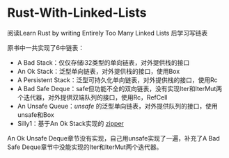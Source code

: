 # Rust-With-Linked-Lists
阅读Learn Rust by writing Entirely Too Many Linked Lists 后学习写链表

原书中一共实现了6中链表：

- A Bad Stack：仅仅存储i32类型的单向链表，对外提供栈的接口
- An Ok Stack：泛型单向链表，对外提供栈的接口，使用Box
- A Persistent Stack：泛型可持久化单向链表，对外提供栈的接口，使用Rc
- A Bad Safe Deque：safe但功能不全的双向链表，没有实现Iter和IterMut两个迭代器，对外提供双端队列的接口，使用Rc，RefCell
- An Unsafe Queue：*unsafe* 的泛型单向链表，对外提供队列的接口，使用unsafe和Box
- Silly1：基于An Ok Stack实现的 [zipper](https://en.wikipedia.org/wiki/Zipper_(data_structure))

An Ok Unsafe Deque章节没有实现，自己用unsafe实现了一遍，补充了A Bad Safe Deque章节中没能实现的Iter和IterMut两个迭代器。
